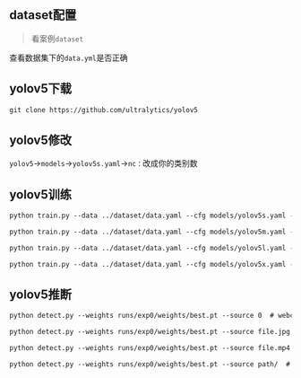 ## dataset配置

> 看案例`dataset`

查看数据集下的`data.yml`是否正确

## yolov5下载

```html
git clone https://github.com/ultralytics/yolov5
```

## yolov5修改

`yolov5`->`models`->`yolov5s.yaml`->`nc：`改成你的类别数

## yolov5训练

```html
python train.py --data ../dataset/data.yaml --cfg models/yolov5s.yaml --batch-size 8

python train.py --data ../dataset/data.yaml --cfg models/yolov5m.yaml --batch-size 4

python train.py --data ../dataset/data.yaml --cfg models/yolov5l.yaml --batch-size 2

python train.py --data ../dataset/data.yaml --cfg models/yolov5x.yaml --batch-size 2
```

## yolov5推断

```html
python detect.py --weights runs/exp0/weights/best.pt --source 0  # webcam

python detect.py --weights runs/exp0/weights/best.pt --source file.jpg  # image 

python detect.py --weights runs/exp0/weights/best.pt --source file.mp4  # video

python detect.py --weights runs/exp0/weights/best.pt --source path/  # directory
```